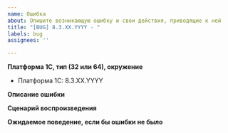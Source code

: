 ```yaml
---
name: Ошибка
about: Опишите возникающую ошибку и свои действия, приводящие к ней
title: "[BUG] 8.3.XX.YYYY - "
labels: bug
assignees: ''

---
```


**Платформа 1С, тип (32 или 64), окружение**
- Платформа 1С: 8.3.XX.YYYY
<!-- Платформа 1С: 8.3.15.1778
  - Операционная система: Windows 10 (64)
  - Локализация: ru -->

**Описание ошибки**
<!-- что конкретно происходит -->

**Сценарий воспроизведения**
<!-- Шаги по воспроизведению:
1. Открыть '...'
2. Нажать '....'
3. Запустить '....'
4. Где ошибка -->

**Ожидаемое поведение, если бы ошибки не было**
<!-- '....' -->

<!--  **Скриншоты**
если применимо, приложите скриншоты -->

<!-- **Дополнительный контекст** -->
